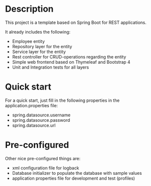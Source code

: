 # Description
This project is a template based on Spring Boot for REST applications. 

It already includes the following: 
- Employee entity
- Repository layer for the entity
- Service layer for the entity
- Rest controller for CRUD-operations regarding the entity
- Simple web frontend based on Thymeleaf and Bootstrap 4
- Unit and Integration tests for all layers

# Quick start
For a quick start, just fill in the following properties in the application.properties file:
- spring.datasource.username
- spring.datasource.password
- spring.datasource.url

# Pre-configured
Other nice pre-configured things are: 
- xml configuration file for logback
- Database initializer to populate the database with sample values
- application properties file for development and test (profiles)
